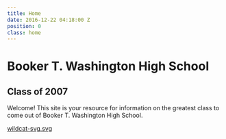 ```yaml
---
title: Home
date: 2016-12-22 04:18:00 Z
position: 0
class: home
---
```


# Booker T. Washington High School

## Class of 2007

Welcome! This site is your resource for information on the greatest class to come out of Booker T. Washington High School.

[wildcat-svg.svg](/uploads/wildcat-svg.svg)